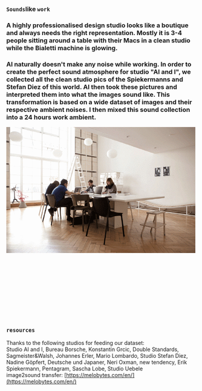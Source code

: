 ### `Sounds`like `work`

### A highly professionalised design studio looks like a boutique and always needs the right representation. Mostly it is 3-4 people sitting around a table with their Macs in a clean studio while the Bialetti machine is glowing.
### AI naturally doesn't make any noise while working. In order to create the perfect sound atmosphere for studio "AI and I", we collected all the clean studio pics of the Spiekermanns and Stefan Diez of this world. AI then took these pictures and interpreted them into what the images sound like. This transformation is based on a wide dataset of images and their respective ambient noises. I then mixed this sound collection into a 24 hours work ambient.

![a](img/studio3.gif)

### `resources`   
Thanks to the following studios for feeding our dataset: <br>Studio AI and I, Bureau Borsche, Konstantin Grcic, Double Standards, Sagmeister&Walsh, Johannes Erler, Mario Lombardo, Studio Stefan Diez, Nadine Göpfert, Deutsche und Japaner, Neri Oxman, new tendency, Erik Spiekermann, Pentagram, Sascha Lobe, Studio Uebele   
image2sound transfer: [https://melobytes.com/en/](https://melobytes.com/en/)


<!-- There is this highly mystifacted clichee of a professional design studio – a super clean room  -->
